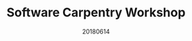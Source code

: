 ---
title: Software Carpentry Workshop
date: 20180614
end_date: 20180615
instructors:
- William Close
- Lisa Abernathy Close
- Nicholas Lesniak
helpers:
- Kayla Peck
- Andrew Winters
- Jonathan Greenberg
site: https://UMSWC.github.io/2018-06-14-umich
etherpad: http://pad.software-carpentry.org/2018-06-14-umich
eventbrite: 
---
